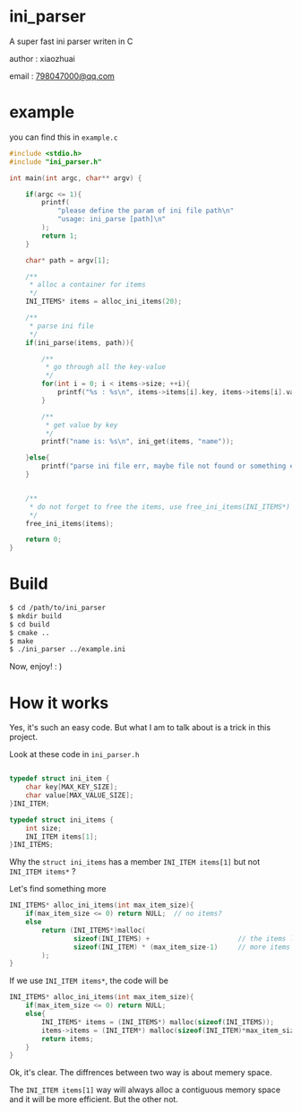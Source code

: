 # ini_parser

A super fast ini parser writen in C


author : xiaozhuai

email : 798047000@qq.com

# example

you can find this in `example.c`

``` c
#include <stdio.h>
#include "ini_parser.h"

int main(int argc, char** argv) {

    if(argc <= 1){
        printf(
            "please define the param of ini file path\n"
            "usage: ini_parse [path]\n"
        );
        return 1;
    }

    char* path = argv[1];

    /**
     * alloc a container for items
     */
    INI_ITEMS* items = alloc_ini_items(20);

    /**
     * parse ini file
     */
    if(ini_parse(items, path)){

        /**
         * go through all the key-value
         */
        for(int i = 0; i < items->size; ++i){
            printf("%s : %s\n", items->items[i].key, items->items[i].value);
        }

        /**
         * get value by key
         */
        printf("name is: %s\n", ini_get(items, "name"));

    }else{
        printf("parse ini file err, maybe file not found or something else\n");
    }


    /**
     * do not forget to free the items, use free_ini_items(INI_ITEMS*) or just use free(void*)
     */
    free_ini_items(items);

    return 0;
}
```

# Build

``` bash
$ cd /path/to/ini_parser
$ mkdir build
$ cd build
$ cmake ..
$ make
$ ./ini_parser ../example.ini
```

Now, enjoy!     : )

# How it works

Yes, it's such an easy code. But what I am to talk about is a trick in this project.

Look at these code in `ini_parser.h`

``` c

typedef struct ini_item {
    char key[MAX_KEY_SIZE];
    char value[MAX_VALUE_SIZE];
}INI_ITEM;

typedef struct ini_items {
    int size;
    INI_ITEM items[1];
}INI_ITEMS;

```

Why the `struct ini_items` has a member `INI_ITEM items[1]` but not `INI_ITEM items*` ?

Let's find something more

``` c
INI_ITEMS* alloc_ini_items(int max_item_size){
    if(max_item_size <= 0) return NULL;  // no items?
    else
        return (INI_ITEMS*)malloc(
                sizeof(INI_ITEMS) +                      // the items list, it has at least one item
                sizeof(INI_ITEM) * (max_item_size-1)     // more items
        );
}
```

If we use `INI_ITEM items*`, the code will be

``` c
INI_ITEMS* alloc_ini_items(int max_item_size){
    if(max_item_size <= 0) return NULL;
    else{
        INI_ITEMS* items = (INI_ITEMS*) malloc(sizeof(INI_ITEMS));
        items->items = (INI_ITEM*) malloc(sizeof(INI_ITEM)*max_item_size);
        return items;
    }
}
```

Ok, it's clear. The diffrences between two way is about memery space.

The `INI_ITEM items[1]` way will always alloc a contiguous memory space and it will be more efficient. But the other not.

